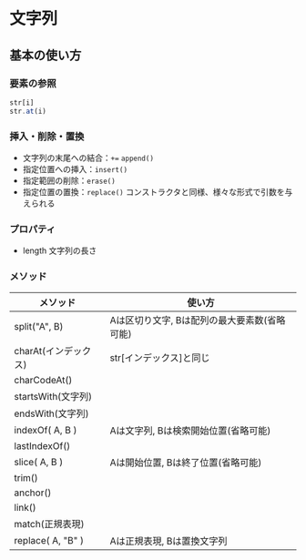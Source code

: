 # 文字列

## 基本の使い方

### 要素の参照

```javascript
str[i]
str.at(i)
```

### 挿入・削除・置換

* 文字列の末尾への結合：`+=` `append()`
* 指定位置への挿入：`insert()`
* 指定範囲の削除：`erase()`
* 指定位置の置換：`replace()`
  コンストラクタと同様、様々な形式で引数を与えられる

### プロパティ

* length
    文字列の長さ

### メソッド

| メソッド              | 使い方                       |
| ----------------- | ------------------------- |
| split("A", B)     | Aは区切り文字, Bは配列の最大要素数(省略可能) |
| charAt(インデックス)    | str[インデックス]と同じ            |
| charCodeAt()      |                           |
| startsWith(文字列)   |                           |
| endsWith(文字列)     |                           |
| indexOf( A, B )   | Aは文字列, Bは検索開始位置(省略可能)     |
| lastIndexOf()     |                           |
| slice( A, B )     | Aは開始位置, Bは終了位置(省略可能)      |
| trim()            |                           |
| anchor()          |                           |
| link()            |                           |
| match(正規表現)       |                           |
| replace( A, "B" ) | Aは正規表現, Bは置換文字列           |

